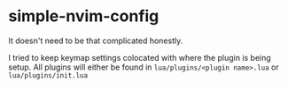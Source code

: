 # simple-nvim-config
It doesn't need to be that complicated honestly.

I tried to keep keymap settings colocated with where the plugin is being setup.
All plugins will either be found in `lua/plugins/<plugin name>.lua` or `lua/plugins/init.lua`
